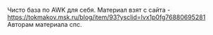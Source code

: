 Чисто база по AWK для себя.
Материал взят с сайта - https://tokmakov.msk.ru/blog/item/93?ysclid=lvx1p0fg76880695281
Авторам материала спс.
